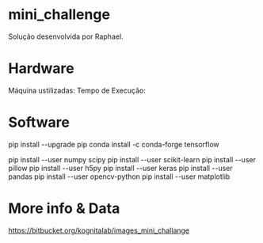 # mini_challenge
Solução desenvolvida por Raphael.

# Hardware
Máquina ustilizadas:
Tempo de Execução:

# Software

pip install --upgrade pip
conda install -c conda-forge tensorflow 

pip install --user numpy scipy
pip install --user scikit-learn
pip install --user pillow
pip install --user h5py
pip install --user keras
pip install --user pandas
pip install --user opencv-python
pip install --user matplotlib

# More info & Data

https://bitbucket.org/kognitalab/images_mini_challange


